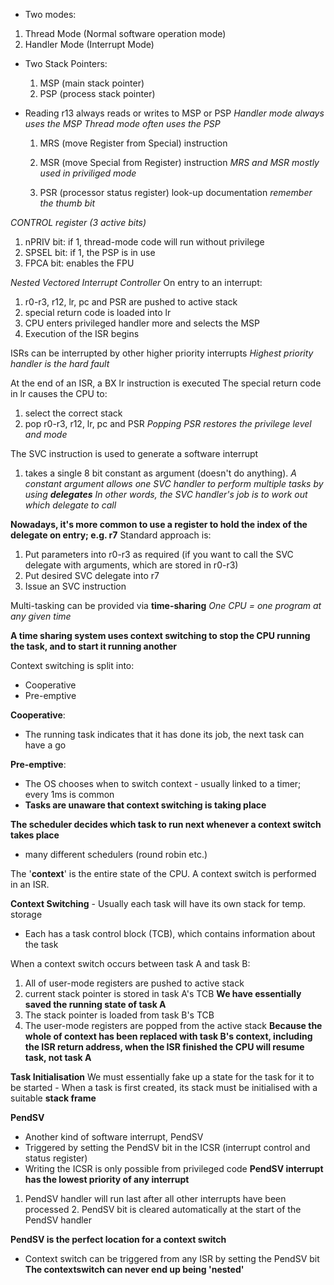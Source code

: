 ﻿-   Two modes:

1.  Thread Mode (Normal software operation mode)
2.  Handler Mode (Interrupt Mode)

-   Two Stack Pointers:

    1.  MSP (main stack pointer)
    2.  PSP (process stack pointer)

-   Reading r13 always reads or writes to MSP or PSP *Handler mode
    always uses the MSP* *Thread mode often uses the PSP*

    1.  MRS (move Register from Special) instruction

    2.  MSR (move Special from Register) instruction *MRS and MSR mostly
        used in priviliged mode*

    3.  PSR (processor status register) look-up documentation *remember
        the thumb bit*

*CONTROL register (3 active bits)* 
1. nPRIV bit: if 1, thread-mode code will run without privilege 
2. SPSEL bit: if 1, the PSP is in use 
3. FPCA bit: enables the FPU

*Nested Vectored Interrupt Controller* 
On entry to an interrupt: 
1. r0-r3, r12, lr, pc and PSR are pushed to active stack
2. special return code is loaded into lr 
3. CPU enters privileged handler more and selects the MSP  
4. Execution of the ISR begins

ISRs can be interrupted by other higher priority interrupts *Highest
priority handler is the hard fault*

At the end of an ISR, a BX lr instruction is executed The special return
code in lr causes the CPU to: 
1. select the correct stack 
2. pop r0-r3, r12, lr, pc and PSR *Popping PSR restores the privilege level and mode*

The SVC instruction is used to generate a software interrupt 
1. takes a single 8 bit constant as argument (doesn't do anything). 
*A constant argument allows one SVC handler to perform multiple tasks by using
**delegates*** 
*In other words, the SVC handler's job is to work out
which delegate to call*

**Nowadays, it's more common to use a register to hold the index of the
delegate on entry; e.g. r7** 
Standard approach is: 
1. Put parameters
into r0-r3 as required (if you want to call the SVC delegate with
arguments, which are stored in r0-r3) 
2. Put desired SVC delegate into
r7 
3. Issue an SVC instruction

Multi-tasking can be provided via **time-sharing** 
*One CPU = one program at any given time*

**A time sharing system uses context switching to stop the CPU running
the task, and to start it running another**

Context switching is split into: 
- Cooperative 
- Pre-emptive

**Cooperative**: 
- The running task indicates that it has done its job,
the next task can have a go
 
**Pre-emptive**: 
- The OS chooses when to switch context - usually linked to a timer; every 1ms is common 
- **Tasks are unaware that context switching is taking place**

**The scheduler decides which task to run next whenever a context switch
takes place** 
- many different schedulers (round robin etc.)

The '**context**' is the entire state of the CPU. A context switch is
performed in an ISR.

**Context Switching** - Usually each task will have its own stack for
temp. storage 
- Each has a task control block (TCB), which contains
information about the task

When a context switch occurs between task A and task B: 
1. All of user-mode registers are pushed to active stack 
2. current stack pointer is stored in task A's TCB 
**We have essentially saved the running
state of task A** 
3. The stack pointer is loaded from task B's TCB 
4. The user-mode registers are popped from the active stack 
**Because the whole of context has been replaced with task B's context, including the
ISR return address, when the ISR finished the CPU will resume task, not
task A**

**Task Initialisation** 
We must essentially fake up a state for the task for it to be started - When a task is first created, its stack must be initialised with a suitable **stack frame**

**PendSV** 
- Another kind of software interrupt, PendSV 
- Triggered by setting the PendSV bit in the ICSR (interrupt control and status
register) 
- Writing the ICSR is only possible from privileged code
**PendSV interrupt has the lowest priority of any interrupt** 
1. PendSV handler will run last after all other interrupts have been processed 2.
PendSV bit is cleared automatically at the start of the PendSV handler

**PendSV is the perfect location for a context switch** 
- Context switch can be triggered from any ISR by setting the PendSV bit 
**The contextswitch can never end up being 'nested'**
